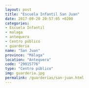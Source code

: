 ```yaml
---
layout: post
title: "Escuela Infantil San Juan"
date: 2017-09-20 20:57:05 +0200
categories:
- Escuela Infantil
- malaga
- antequera
- Centro público
- guarderia
name: "San Juan"
province: "Málaga"
location: "Antequera"
code: "29015776"
type: "Centro público"
img: guarderia.jpg
permalink: /guarderias/san-juan.html
---
```

